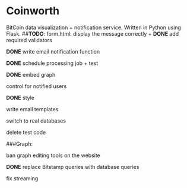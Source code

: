 # Coinworth
BitCoin data visualization + notification service. Written in Python using Flask.
##**TODO**:
form.html: display the message correctly + **DONE** add required validators

**DONE** write email notification function

**DONE** schedule processing job + test

**DONE** embed graph

control for notified users

**DONE** style 

write email templates

switch to real databases

delete test code

###Graph:

ban graph editing tools on the website

**DONE** replace Bitstamp queries with database queries

fix streaming




